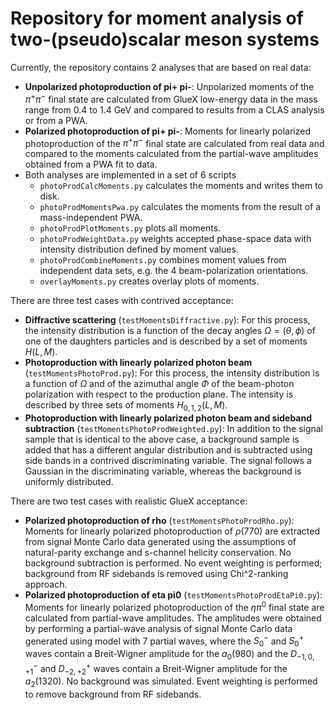 # Repository for moment analysis of two-(pseudo)scalar meson systems #

Currently, the repository contains 2 analyses that are based on real data:

* **Unpolarized photoproduction of pi+ pi-**: Unpolarized moments of the $\pi^+ \pi^-$ final state are calculated from GlueX low-energy data in the mass range from 0.4 to 1.4 GeV and compared to results from a CLAS analysis or from a PWA.
* **Polarized photoproduction of pi+ pi-**: Moments for linearly polarized photoproduction of the $\pi^+ \pi^-$ final state are calculated from real data and compared to the moments calculated from the partial-wave amplitudes obtained from a PWA fit to data.
* Both analyses are implemented in a set of 6 scripts
  * `photoProdCalcMoments.py` calculates the moments and writes them to disk.
  * `photoProdMomentsPwa.py` calculates the moments from the result of a mass-independent PWA.
  * `photoProdPlotMoments.py` plots all moments.
  * `photoProdWeightData.py` weights accepted phase-space data with intensity distribution defined by moment values.
  * `photoProdCombineMoments.py` combines moment values from independent data sets, e.g. the 4 beam-polarization orientations.
  * `overlayMoments.py` creates overlay plots of moments.

There are three test cases with contrived acceptance:

* **Diffractive scattering** (`testMomentsDiffractive.py`): For this process, the intensity distribution is a function of the decay angles $\Omega = (\theta, \phi)$ of one of the daughters particles and is described by a set of moments $H(L, M)$.
* **Photoproduction with linearly polarized photon beam** (`testMomentsPhotoProd.py`): For this process, the intensity distribution is a function of $\Omega$ and of the azimuthal angle $\Phi$ of the beam-photon polarization with respect to the production plane. The intensity is described by three sets of moments $H_{0, 1, 2}(L, M)$.
* **Photoproduction with linearly polarized photon beam and sideband subtraction** (`testMomentsPhotoProdWeighted.py`): In addition to the signal sample that is identical to the above case, a background sample is added that has a different angular distribution and is subtracted using side bands in a contrived discriminating variable. The signal follows a Gaussian in the discriminating variable, whereas the background is uniformly distributed.

There are two test cases with realistic GlueX acceptance:

* **Polarized photoproduction of rho**  (`testMomentsPhotoProdRho.py`): Moments for linearly polarized photoproduction of $\rho(770)$ are extracted from signal Monte Carlo data generated using the assumptions of natural-parity exchange and s-channel helicity conservation. No background subtraction is performed. No event weighting is performed; background from RF sidebands is removed using Chi^2-ranking approach.
* **Polarized photoproduction of eta pi0**  (`testMomentsPhotoProdEtaPi0.py`): Moments for linearly polarized photoproduction of the $\eta \pi^0$ final state are calculated from partial-wave amplitudes. The amplitudes were obtained by performing a partial-wave analysis of signal Monte Carlo data generated using model with 7 partial waves, where the $S_0^-$ and $S_0^+$ waves contain a Breit-Wigner amplitude for the $a_0(980)$ and the $D_{-1, 0, +1}^-$ and $D_{-2, +2}^+$ waves contain a Breit-Wigner amplitude for the $a_2(1320)$.  No background was simulated. Event weighting is performed to remove background from RF sidebands.
